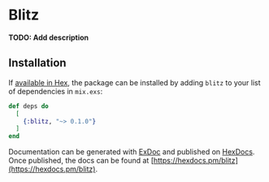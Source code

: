 # Blitz

**TODO: Add description**

## Installation

If [available in Hex](https://hex.pm/docs/publish), the package can be installed
by adding `blitz` to your list of dependencies in `mix.exs`:

```elixir
def deps do
  [
    {:blitz, "~> 0.1.0"}
  ]
end
```

Documentation can be generated with [ExDoc](https://github.com/elixir-lang/ex_doc)
and published on [HexDocs](https://hexdocs.pm). Once published, the docs can
be found at [https://hexdocs.pm/blitz](https://hexdocs.pm/blitz).

